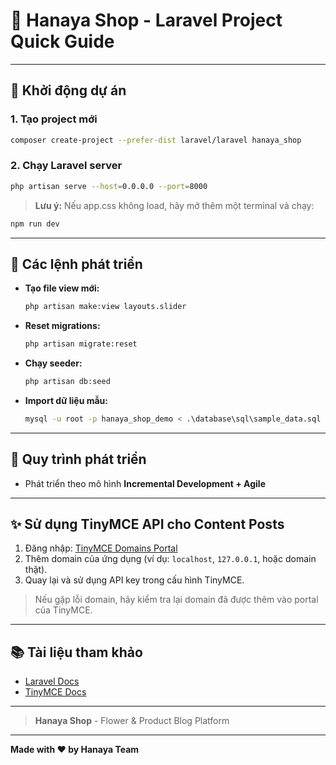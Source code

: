 # 🌸 Hanaya Shop - Laravel Project Quick Guide

---

## 🚀 Khởi động dự án

### 1. Tạo project mới
```bash
composer create-project --prefer-dist laravel/laravel hanaya_shop
```

### 2. Chạy Laravel server
```bash
php artisan serve --host=0.0.0.0 --port=8000
```

> **Lưu ý:** Nếu app.css không load, hãy mở thêm một terminal và chạy:
```bash
npm run dev
```

---

## 📝 Các lệnh phát triển

- **Tạo file view mới:**
  ```bash
  php artisan make:view layouts.slider
  ```
- **Reset migrations:**
  ```bash
  php artisan migrate:reset
  ```
- **Chạy seeder:**
  ```bash
  php artisan db:seed
  ```
- **Import dữ liệu mẫu:**
  ```bash
  mysql -u root -p hanaya_shop_demo < .\database\sql\sample_data.sql
  ```

---

## 🔄 Quy trình phát triển

- Phát triển theo mô hình **Incremental Development + Agile**

---

## ✨ Sử dụng TinyMCE API cho Content Posts

1. Đăng nhập: [TinyMCE Domains Portal](https://www.tiny.cloud/my-account/domains/)
2. Thêm domain của ứng dụng (ví dụ: `localhost`, `127.0.0.1`, hoặc domain thật).
3. Quay lại và sử dụng API key trong cấu hình TinyMCE.

> Nếu gặp lỗi domain, hãy kiểm tra lại domain đã được thêm vào portal của TinyMCE.

---

## 📚 Tài liệu tham khảo
- [Laravel Docs](https://laravel.com/docs)
- [TinyMCE Docs](https://www.tiny.cloud/docs/)

---

> **Hanaya Shop** - Flower & Product Blog Platform

---

**Made with ❤️ by Hanaya Team**
